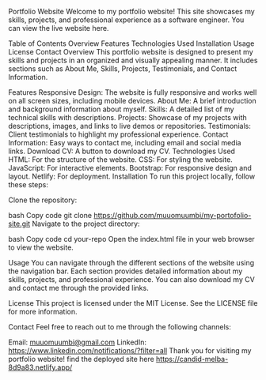 Portfolio Website
Welcome to my portfolio website! This site showcases my skills, projects, and professional experience as a software engineer. You can view the live website here.

Table of Contents
Overview
Features
Technologies Used
Installation
Usage
License
Contact
Overview
This portfolio website is designed to present my skills and projects in an organized and visually appealing manner. It includes sections such as About Me, Skills, Projects, Testimonials, and Contact Information.

Features
Responsive Design: The website is fully responsive and works well on all screen sizes, including mobile devices.
About Me: A brief introduction and background information about myself.
Skills: A detailed list of my technical skills with descriptions.
Projects: Showcase of my projects with descriptions, images, and links to live demos or repositories.
Testimonials: Client testimonials to highlight my professional experience.
Contact Information: Easy ways to contact me, including email and social media links.
Download CV: A button to download my CV.
Technologies Used
HTML: For the structure of the website.
CSS: For styling the website.
JavaScript: For interactive elements.
Bootstrap: For responsive design and layout.
Netlify: For deployment.
Installation
To run this project locally, follow these steps:

Clone the repository:

bash
Copy code
git clone https://github.com/muuomuumbi/my-portofolio-site.git
Navigate to the project directory:

bash
Copy code
cd your-repo
Open the index.html file in your web browser to view the website.

Usage
You can navigate through the different sections of the website using the navigation bar. Each section provides detailed information about my skills, projects, and professional experience. You can also download my CV and contact me through the provided links.

License
This project is licensed under the MIT License. See the LICENSE file for more information.

Contact
Feel free to reach out to me through the following channels:

Email: muuomuumbi@gmail.com
LinkedIn: https://www.linkedin.com/notifications/?filter=all
Thank you for visiting my portfolio website! find the deployed site here https://candid-melba-8d9a83.netlify.app/








